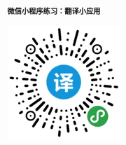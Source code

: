 ### 微信小程序练习：翻译小应用

### ![image](https://github.com/DenghuaCN/wechat-translate/raw/master/img/wx-translate.jpg)